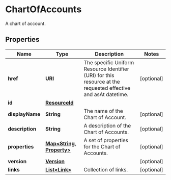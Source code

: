 

# ChartOfAccounts

A chart of account.

## Properties

Name | Type | Description | Notes
------------ | ------------- | ------------- | -------------
**href** | **URI** | The specific Uniform Resource Identifier (URI) for this resource at the requested effective and asAt datetime. |  [optional]
**id** | [**ResourceId**](ResourceId.md) |  | 
**displayName** | **String** | The name of the Chart of Account. |  [optional]
**description** | **String** | A description of the Chart of Accounts. |  [optional]
**properties** | [**Map&lt;String, Property&gt;**](Property.md) | A set of properties for the Chart of Accounts. |  [optional]
**version** | [**Version**](Version.md) |  |  [optional]
**links** | [**List&lt;Link&gt;**](Link.md) | Collection of links. |  [optional]



